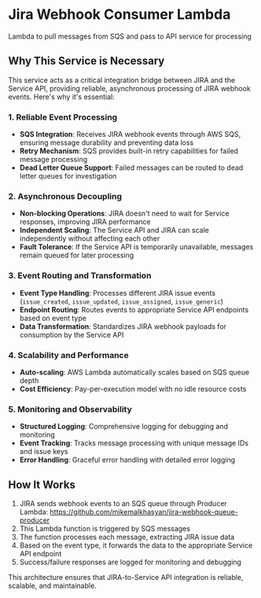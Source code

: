 # Jira Webhook Consumer Lambda
Lambda to pull messages from SQS and pass to API service for processing


## Why This Service is Necessary

This service acts as a critical integration bridge between JIRA and the Service API, providing reliable, asynchronous processing of JIRA webhook events. Here's why it's essential:

### 1. **Reliable Event Processing**

- **SQS Integration**: Receives JIRA webhook events through AWS SQS, ensuring message durability and preventing data loss
- **Retry Mechanism**: SQS provides built-in retry capabilities for failed message processing
- **Dead Letter Queue Support**: Failed messages can be routed to dead letter queues for investigation

### 2. **Asynchronous Decoupling**

- **Non-blocking Operations**: JIRA doesn't need to wait for Service responses, improving JIRA performance
- **Independent Scaling**: The Service API and JIRA can scale independently without affecting each other
- **Fault Tolerance**: If the Service API is temporarily unavailable, messages remain queued for later processing

### 3. **Event Routing and Transformation**

- **Event Type Handling**: Processes different JIRA issue events (`issue_created`, `issue_updated`, `issue_assigned`, `issue_generic`)
- **Endpoint Routing**: Routes events to appropriate Service API endpoints based on event type
- **Data Transformation**: Standardizes JIRA webhook payloads for consumption by the Service API

### 4. **Scalability and Performance**

- **Auto-scaling**: AWS Lambda automatically scales based on SQS queue depth
- **Cost Efficiency**: Pay-per-execution model with no idle resource costs

### 5. **Monitoring and Observability**

- **Structured Logging**: Comprehensive logging for debugging and monitoring
- **Event Tracking**: Tracks message processing with unique message IDs and issue keys
- **Error Handling**: Graceful error handling with detailed error logging

## How It Works

1. JIRA sends webhook events to an SQS queue through Producer Lambda: https://github.com/mikemalkhasyan/jira-webhook-queue-producer
2. This Lambda function is triggered by SQS messages
3. The function processes each message, extracting JIRA issue data
4. Based on the event type, it forwards the data to the appropriate Service API endpoint
5. Success/failure responses are logged for monitoring and debugging

This architecture ensures that JIRA-to-Service API integration is reliable, scalable, and maintainable.
